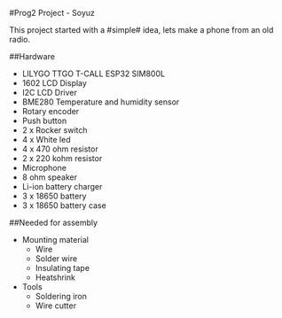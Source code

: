 #Prog2 Project - Soyuz

This project started with a #simple# idea, lets make a phone from an old radio. 

##Hardware

* LILYGO TTGO T-CALL ESP32 SIM800L
* 1602 LCD Display
* I2C LCD Driver
* BME280 Temperature and humidity sensor
* Rotary encoder
* Push button
* 2 x Rocker switch
* 4 x White led
* 4 x 470 ohm resistor
* 2 x 220 kohm resistor
* Microphone
* 8 ohm speaker
* Li-ion battery charger
* 3 x 18650 battery
* 3 x 18650 battery case

##Needed for assembly

* Mounting material
	* Wire
	* Solder wire
	* Insulating tape
	* Heatshrink
* Tools
	* Soldering iron
	* Wire cutter
	

